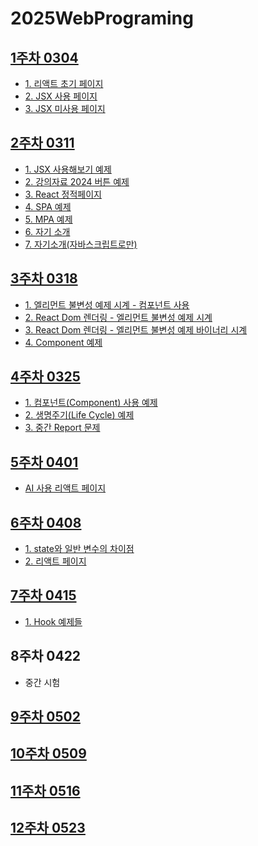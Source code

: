 # 2025WebPrograming

## [1주차 0304](https://github.com/GUBBIB/2025WebPrograming/tree/main/1Week0304)

- [1. 리액트 초기 페이지](https://gubbib.github.io/2025WebPrograming/1Week0304/my-react-app3/index.html)
- [2. JSX 사용 페이지](https://gubbib.github.io/2025WebPrograming/1Week0304/usejsx/index.html)
- [3. JSX 미사용 페이지](https://gubbib.github.io/2025WebPrograming/1Week0304/unusejsx/index.html)

## [2주차 0311](https://github.com/GUBBIB/2025WebPrograming/tree/main/2Week0311)

- [1. JSX 사용해보기 예제](https://gubbib.github.io/2025WebPrograming/2Week0311/react-app-ex01/)
- [2. 강의자료 2024 버튼 예제](https://gubbib.github.io/2025WebPrograming/2Week0311/my-app/)
- [3. React 정적페이지](https://gubbib.github.io/2025WebPrograming/2Week0311/my-app/crud.html)
- [4. SPA 예제](https://gubbib.github.io/2025WebPrograming/2Week0311/SpaExample/index.html)
- [5. MPA 예제](https://gubbib.github.io/2025WebPrograming/2Week0311/MpaExample/index.html)
- [6. 자기 소개](https://gubbib.github.io/2025WebPrograming/2Week0311/my-introduce/)
- [7. 자기소개(자바스크립트로만)](https://gubbib.github.io/2025WebPrograming/2Week0311/my-introduce/my-introduce-java.html)

## [3주차 0318](https://github.com/GUBBIB/2025WebPrograming/tree/main/3Week0318)

- [1. 엘리먼트 불변성 예제 시계 - 컴포넌트 사용](https://gubbib.github.io/2025WebPrograming/3Week0318/binary-clock)
- [2. React Dom 렌더링 - 엘리먼트 불변성 예제 시계](https://gubbib.github.io/2025WebPrograming/3Week0318/binary-clock/clock1.html)
- [3. React Dom 렌더링 - 엘리먼트 불변성 예제 바이너리 시계](https://gubbib.github.io/2025WebPrograming/3Week0318/binary-clock/clock2.html)
- [4. Component 예제](https://gubbib.github.io/2025WebPrograming/3Week0318/comment-component-ex)

## [4주차 0325](https://github.com/GUBBIB/2025WebPrograming/tree/main/4Week0325)

- [1. 컴포넌트(Component) 사용 예제](https://gubbib.github.io/2025WebPrograming/4Week0325/comment-component-ex/)
- [2. 생명주기(Life Cycle) 예제](https://gubbib.github.io/2025WebPrograming/4Week0325/notification-ex/)
- [3. 중간 Report 문제](https://gubbib.github.io/2025WebPrograming/4Week0325/report-react-app)

## [5주차 0401](https://github.com/GUBBIB/2025WebPrograming/tree/main/5Week0401)

- [AI 사용 리액트 페이지](https://gubbib.github.io/2025WebPrograming/5Week0401/ai-report-react-app/index.html)

## [6주차 0408](https://github.com/GUBBIB/2025WebPrograming/tree/main/6Week0408)
- [1. state와 일반 변수의 차이점](https://gubbib.github.io/2025WebPrograming/6Week0408/test)
- [2. 리액트 페이지](https://gubbib.github.io/2025WebPrograming/6Week0408/report-my-app)

## [7주차 0415](https://github.com/GUBBIB/2025SystemPrograming/tree/main/7Week0418)

- [1. Hook 예제들](https://GUBBIB.github.io/2025WebPrograming/7Week0415/ex1-react-app)

## 8주차 0422
- 중간 시험

## [9주차 0502](https://github.com/GUBBIB/2025SystemPrograming/tree/main/9Week0502)

## [10주차 0509](https://github.com/GUBBIB/2025SystemPrograming/tree/main/10Week0509)

## [11주차 0516](https://github.com/GUBBIB/2025SystemPrograming/tree/main/11Week0516)

## [12주차 0523](https://github.com/GUBBIB/2025SystemPrograming/tree/main/12Week0523)


<!--
-- 팀 과제 --
1. 서버 구축 :
    IIS, Apache, nginx, Tomat, Flask, express
ㄴ Python - Django - Flask 해봐야지 << 인원 때문에 못할 수도있음

2. 웹 페이지 :
    SPA, MPA, Hook의 내용도 들어가야 함

3. 회원관리 :
    DB 연동 할건데 파이어베이스 아니면 workbench 등 
    workbench가 아무래도 해봤으니 편함
    파이어베이스 -> 공부할 겸 좋음

4. 게시판 : 

참고
- ChatGPT AI API 사용하셈 = 웹 접속
ㄴ 내 서버에 모델을 다운해서 사용하는 방법도 있다.

-->